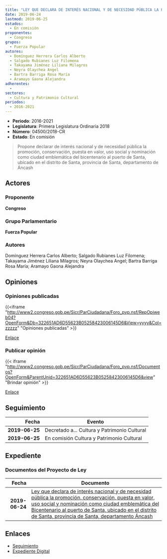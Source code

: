 ```yaml
---
title: "LEY QUE DECLARA DE INTERÉS NACIONAL Y DE NECESIDAD PÚBLICA LA PROMOCIÓN, CONSERVACIÓN, PUESTA EN VALOR, USO SOCIAL Y NOMINACIÓN COMO CIUDAD EMBLEMÁTICA DEL BICENTENARIO AL PUERTO DE SANTA, UBICADO EN EL DISTRITO DE SANTA, PROVINCIA DE SANTA, DEPARTAMENTO DE ÁNCASH"
date: 2019-06-24
lastmod: 2019-06-25
estados: 
  - En comisión
proponentes: 
  - Congreso
grupos: 
  - Fuerza Popular
autores: 
  - Domínguez Herrera Carlos Alberto
  - Salgado Rubianes Luz Filomena
  - Takayama Jiménez Liliana Milagros
  - Neyra Olaychea Angel
  - Bartra Barriga Rosa María
  - Aramayo Gaona Alejandra
adherentes: 
  - 
sectores: 
  - Cultura y Patrimonio Cultural
periodos: 
  - 2016-2021
---
```


- **Periodo**: 2016-2021
- **Legislatura**: Primera Legislatura Ordinaria 2018
- **Número**: 04500/2018-CR
- **Estado**: En comisión

> Propone declarar de interés nacional y de necesidad pública la promoción, conservación, puesta en valor, uso social y nominación como ciudad emblemática del bicentenario al puerto de Santa, ubicado en el distrito de Santa, provincia de Santa, departamento de Áncash


## Actores

### Proponente

**Congreso**

### Grupo Parlamentario

**Fuerza Popular**

### Autores

Domínguez Herrera Carlos Alberto; Salgado Rubianes Luz Filomena; Takayama Jiménez Liliana Milagros; Neyra Olaychea Angel; Bartra Barriga Rosa María; Aramayo Gaona Alejandra


## Opiniones

### Opiniones publicadas

{{<iframe "http://www2.congreso.gob.pe/Sicr/ParCiudadana/Foro_pvp.nsf/RepOpiweb04?OpenForm&Db=322651AD6D55623B05258423006145D6&View=yyyy&Col=zzzzz" "Opiniones publicadas" >}}

[Enlace](http://www2.congreso.gob.pe/Sicr/ParCiudadana/Foro_pvp.nsf/RepOpiweb04?OpenForm&Db=322651AD6D55623B05258423006145D6&View=yyyy&Col=zzzzz)
### Publicar opinión

{{< iframe "http://www2.congreso.gob.pe/Sicr/ParCiudadana/Foro_pvp.nsf/Documentos?OpenForm&ParentUnid=322651AD6D55623B05258423006145D6&view" "Brindar opinión" >}}

[Enlace](http://www2.congreso.gob.pe/Sicr/ParCiudadana/Foro_pvp.nsf/Documentos?OpenForm&ParentUnid=322651AD6D55623B05258423006145D6&view)

## Seguimiento

| Fecha | Evento |
|------:|--------|
| **2019-06-25** | Decretado a... Cultura y Patrimonio Cultural|
| **2019-06-25** | En comisión Cultura y Patrimonio Cultural|


## Expediente


### Documentos del Proyecto de Ley

| Fecha | Documento |
|------:|--------|
| **2019-06-24** | [Ley que declara de interés nacional y de necesidad pública la promoción, conservación, puesta en valor, uso social y nominación como ciudad emblemática del Bicentenario al puerto de Santa, ubicado en el distrito de Santa, provincia de Santa, departamento Áncash](http://www.leyes.congreso.gob.pe/Documentos/2016_2021/Proyectos_de_Ley_y_de_Resoluciones_Legislativas/PL0450020190624.pdf) |

## Enlaces 

- [Seguimiento](http://www2.congreso.gob.pe/Sicr/TraDocEstProc/CLProLey2016.nsf/f7fff46988ca05b1052578e100829cc7/3b295efbd807753605258423005ac2a2?OpenDocument)
- [Expediente Digital](http://www2.congreso.gob.pe/Sicr/TraDocEstProc/CLProLey2016.nsf/f7fff46988ca05b1052578e100829cc7/3b295efbd807753605258423005ac2a2?OpenDocument&Click=05257FB7005EB655.eb71d0cf91d8294e05256cdf006b5706/$Body/0.1C6C)
